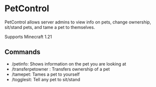 # PetControl

PetControl allows server admins to view info on pets, change ownership, sit/stand pets, and tame a pet to themselves.

Supports Minecraft 1.21

## Commands
* /petinfo: Shows information on the pet you are looking at
* /transferpetowner <new owner>: Transfers ownership of a pet
* /tamepet: Tames a pet to yourself
* /togglesit: Tell any pet to sit/stand
